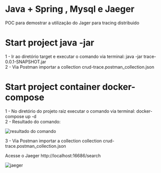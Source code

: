 # Java + Spring , Mysql e Jaeger
POC para demostrar a utilização do Jager para tracing distribuido 

# Start project java -jar 

1 - Ir ao diretório target e executar o comando via terminal: java -jar trace-0.0.1-SNAPSHOT.jar <br>
2 - Via Postman importar a collection crud-trace.postman_collection.json

# Start project container docker-compose

1 - No diretório do projeto raiz executar o comando via terminal: docker-compose up -d <br>
2 - Resultado do comando:

![resultado do comando](https://user-images.githubusercontent.com/6663107/128943458-24c4f1ba-668c-484b-819b-66e275a501be.PNG)

3 - Via Postman importar a collection collection crud-trace.postman_collection.json


Acesse o Jaeger http://localhost:16686/search

![jaeger](https://user-images.githubusercontent.com/6663107/128943518-26987e0c-f1e6-4743-b3af-b172959a551a.PNG)








